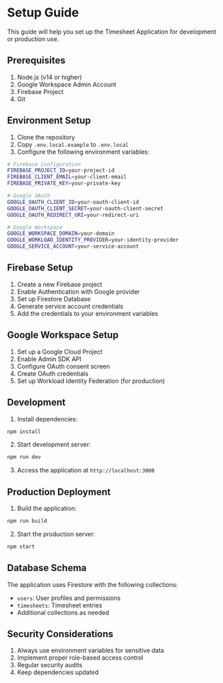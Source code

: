 # Setup Guide

This guide will help you set up the Timesheet Application for development or production use.

## Prerequisites

1. Node.js (v14 or higher)
2. Google Workspace Admin Account
3. Firebase Project
4. Git

## Environment Setup

1. Clone the repository
2. Copy `.env.local.example` to `.env.local`
3. Configure the following environment variables:

```bash
# Firebase Configuration
FIREBASE_PROJECT_ID=your-project-id
FIREBASE_CLIENT_EMAIL=your-client-email
FIREBASE_PRIVATE_KEY=your-private-key

# Google OAuth
GOOGLE_OAUTH_CLIENT_ID=your-oauth-client-id
GOOGLE_OAUTH_CLIENT_SECRET=your-oauth-client-secret
GOOGLE_OAUTH_REDIRECT_URI=your-redirect-uri

# Google Workspace
GOOGLE_WORKSPACE_DOMAIN=your-domain
GOOGLE_WORKLOAD_IDENTITY_PROVIDER=your-identity-provider
GOOGLE_SERVICE_ACCOUNT=your-service-account
```

## Firebase Setup

1. Create a new Firebase project
2. Enable Authentication with Google provider
3. Set up Firestore Database
4. Generate service account credentials
5. Add the credentials to your environment variables

## Google Workspace Setup

1. Set up a Google Cloud Project
2. Enable Admin SDK API
3. Configure OAuth consent screen
4. Create OAuth credentials
5. Set up Workload Identity Federation (for production)

## Development

1. Install dependencies:
```bash
npm install
```

2. Start development server:
```bash
npm run dev
```

3. Access the application at `http://localhost:3000`

## Production Deployment

1. Build the application:
```bash
npm run build
```

2. Start the production server:
```bash
npm start
```

## Database Schema

The application uses Firestore with the following collections:

- `users`: User profiles and permissions
- `timesheets`: Timesheet entries
- Additional collections as needed

## Security Considerations

1. Always use environment variables for sensitive data
2. Implement proper role-based access control
3. Regular security audits
4. Keep dependencies updated
